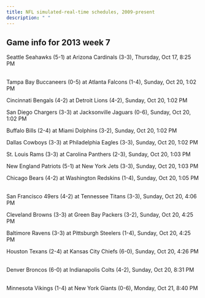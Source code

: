 ```yaml
---
title: NFL simulated-real-time schedules, 2009-present
description: " "
---
```


## Game info for 2013 week 7
Seattle Seahawks (5-1) at Arizona Cardinals (3-3), Thursday, Oct 17, 8:25 PM

<br/>Tampa Bay Buccaneers (0-5) at Atlanta Falcons (1-4), Sunday, Oct 20, 1:02 PM

Cincinnati Bengals (4-2) at Detroit Lions (4-2), Sunday, Oct 20, 1:02 PM

San Diego Chargers (3-3) at Jacksonville Jaguars (0-6), Sunday, Oct 20, 1:02 PM

Buffalo Bills (2-4) at Miami Dolphins (3-2), Sunday, Oct 20, 1:02 PM

Dallas Cowboys (3-3) at Philadelphia Eagles (3-3), Sunday, Oct 20, 1:02 PM

St. Louis Rams (3-3) at Carolina Panthers (2-3), Sunday, Oct 20, 1:03 PM

New England Patriots (5-1) at New York Jets (3-3), Sunday, Oct 20, 1:03 PM

Chicago Bears (4-2) at Washington Redskins (1-4), Sunday, Oct 20, 1:05 PM

<br/>San Francisco 49ers (4-2) at Tennessee Titans (3-3), Sunday, Oct 20, 4:06 PM

Cleveland Browns (3-3) at Green Bay Packers (3-2), Sunday, Oct 20, 4:25 PM

Baltimore Ravens (3-3) at Pittsburgh Steelers (1-4), Sunday, Oct 20, 4:25 PM

Houston Texans (2-4) at Kansas City Chiefs (6-0), Sunday, Oct 20, 4:26 PM

<br/>Denver Broncos (6-0) at Indianapolis Colts (4-2), Sunday, Oct 20, 8:31 PM

<br/>Minnesota Vikings (1-4) at New York Giants (0-6), Monday, Oct 21, 8:40 PM

